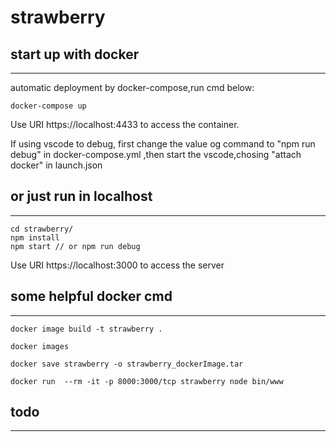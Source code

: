 # strawberry
## start up with docker
---
automatic deployment by docker-compose,run cmd below:
```
docker-compose up
```
Use URI https://localhost:4433 to access the container.

If using vscode to debug, first change the value og command to "npm run debug" in docker-compose.yml ,then start the vscode,chosing "attach docker" in launch.json

## or just run in localhost 
---

```
cd strawberry/
npm install
npm start // or npm run debug 

```
Use URI https://localhost:3000 to access the server

## some helpful docker cmd
---

```
docker image build -t strawberry .

docker images

docker save strawberry -o strawberry_dockerImage.tar

docker run  --rm -it -p 8000:3000/tcp strawberry node bin/www
```

## todo 
---


